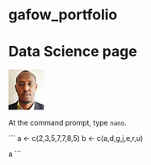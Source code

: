 # gafow_portfolio
# Data Science page
![This is an image](https://github.com/agafow/gafow_portfolio/blob/54fb36598a3f39076a0800a5f66fe38ea5fc6f39/gafow2.jpg)

At the command prompt, 
type `nano`.

´´´
a <- c(2,3,5,7,7,8,5)
b <- c(a,d,g,j,e,r,u)

a
´´´





